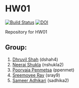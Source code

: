 # HW01
[![Build Status](https://travis-ci.com/dhruvil009/HW01.svg?branch=master)](https://travis-ci.com/dhruvil009/HW01) [![DOI](https://zenodo.org/badge/DOI/10.5281/zenodo.3988670.svg)](https://doi.org/10.5281/zenodo.3988670)

Repository for HW01

## Group:
1. [Dhruvil Shah](mailto:dshah4@ncsu.edu) (dshah4)<br>
2. [Neeraj Shukla](mailto:nshukla2@ncsu.edu) (nshukla2)<br>
3. [Poorvaja Penmetsa](mailto:ppenmet@ncsu.edu) (ppenmet)<br>
4. [Sreemoyee Ray](mailto:sray9@ncsu.edu) (sray9)<br>
5. [Sameer Adhikari](mailto:sadhika2@ncsu.edu) (sadhika2)<br>
